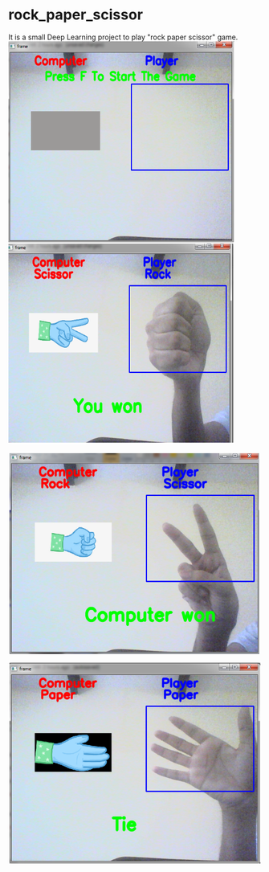 # rock_paper_scissor
It is a small Deep Learning project to play "rock paper scissor" game.
<span>
  <img src="start.png" height="400" width="450" title="Starting interface">
</span>
<span >
  <img src="play1.png" height="400" width="450" title="Starting interface">
</span>
<p align="center">
  <img src="play2.png" height="400" width="500" title="Starting interface">
</p>
<p align="center">
  <img src="play3.png" height="400" width="500" title="Starting interface">
</p>
